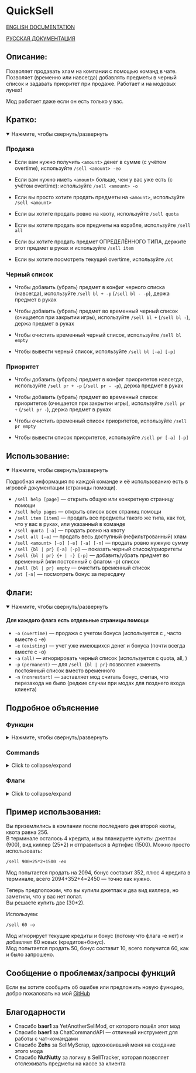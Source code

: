 # QuickSell

[ENGLISH DOCUMENTATION](https://github.com/Gafoneo/QuickSell/blob/main/README.md)

[РУССКАЯ ДОКУМЕНТАЦИЯ](https://github.com/Gafoneo/QuickSell/blob/main/README_ru.md)

## Описание:

Позволяет продавать хлам на компании с помощью команд в чате. Позволяет (временно или навсегда) добавлять предметы в черный список и задавать приоритет при продаже. Работает и на модовых лунах!  

Мод работает даже если он есть только у вас.

## Кратко:

<details open>
  <summary>Нажмите, чтобы свернуть/развернуть</summary>

### Продажа

- Если вам нужно получить `<amount>` денег в сумме (с учётом overtime), используйте `/sell <amount> -eo`

- Если вам нужно иметь `<amount>` больше, чем у вас уже есть (с учётом overtime): используйте `/sell <amount> -o`

- Если вы просто хотите продать предметы на `<amount>`, используйте `/sell <amount>`

- Если вы хотите продать ровно на квоту, используйте `/sell quota`

- Если вы хотите продать все предметы на корабле, используйте `/sell all`

- Если вы хотите продать предмет ОПРЕДЕЛЁННОГО ТИПА, держите этот предмет в руках и используйте `/sell item`

- Если вы хотите посмотреть текущий overtime, используйте `/ot`

### Черный список

- Чтобы добавить (убрать) предмет в конфиг черного списка (навсегда), используйте `/sell bl + -p` (`/sell bl - -p`), держа предмет в руках  

- Чтобы добавить (убрать) предмет во временный черный список (очищается при закрытии игры), используйте `/sell bl +` (`/sell bl -`), держа предмет в руках  

- Чтобы очистить временный черный список, используйте `/sell bl empty`

- Чтобы вывести черный список, используйте `/sell bl [-a] [-p]`

### Приоритет

- Чтобы добавить (убрать) предмет в конфиг приоритетов навсегда, используйте `/sell pr + -p` (`/sell pr - -p`), держа предмет в руках  

- Чтобы добавить (убрать) предмет во временный список приоритетов (очищается при закрытии игры), используйте `/sell pr +` (`/sell pr -`), держа предмет в руках  

- Чтобы очистить временный список приоритетов, используйте `/sell pr empty`

- Чтобы вывести список приоритетов, используйте `/sell pr [-a] [-p]`

</details>

## Использование:

<details open>
  <summary>Нажмите, чтобы свернуть/развернуть</summary>

Подробная информация по каждой команде и её использованию есть в игровой документации (страницы помощи).  

- `/sell help [page]` — открыть общую или конкретную страницу помощи
- `/sell help pages` — открыть список всех страниц помощи
- `/sell item [item]` — продать все предметы такого же типа, как тот, что у вас в руках, или указанный в команде
- `/sell quota [-a]` — продать ровно на квоту
- `/sell all [-a]` — продать весь доступный (нефильтрованный) хлам
- `/sell <amount> [-o] [-e] [-a] [-n]` — продать ровно нужную сумму
- `/sell {bl | pr} [-a] [-p]` — показать черный список/приоритеты
- `/sell {bl | pr} {+ | -} [-p]` — добавить/убрать предмет во временный (или постоянный с флагом -p) список
- `/sell {bl | pr} empty` — очистить временный список  
- `/ot [-n]` — посмотреть бонус за пересдачу

</details>

## Флаги:

<details open>
  <summary>Нажмите, чтобы свернуть/развернуть</summary>

#### Для каждого флага есть отдельные страницы помощи

- `-o` `(overtime)` — продажа с учетом бонуса (используется с <amount>, часто вместе с -e)  
- `-e` `(existing)` — учет уже имеющихся денег и бонуса (почти всегда вместе с -o)  
- `-a` `(all)` — игнорировать черный список (используется с quota, all, <amount>)  
- `-p` `(permanent)` — для `/sell {bl | pr}` позволяет изменять постоянный список вместо временного  
- `-n` `(nonrestart)` — заставляет мод считать бонус, считая, что перезахода не было (редкие случаи при модах для позднего входа клиента)  

</details>

## Подробное объяснение

### Функции

<details>
  <summary>Нажмите, чтобы свернуть/развернуть</summary>

#### Черный список

Черный список указывает моду, какие предметы не продавать. Существует три (четыре) вида: постоянный, временный(add), временный(remove) и активный.
- Постоянный черный список загружается из конфига при запуске игры. Лучше не редактировать его вручную, а использовать команды в игре, указанные далее.  
- Временные черные списки (их два, но работают они только вместе) создаются при запуске Lethal Company и удаляются при закрытии окна.  
- Активный список = постоянный + временный(add) − временный(remove). Именно он реально используется при продаже.  

#### Приоритет

Список приоритетов указывает, какие предметы продавать в первую очередь. Работает аналогично черному списку (постоянный, временный и активный).  
- Постоянный список приоритетов загружается из конфига при запуске игры. Лучше не редактировать его вручную, а использовать команды в игре, указанные далее.  
- Временные списки приоритетов (их два, но работают они только вместе) создаются при запуске Lethal Company и удаляются при закрытии окна.  
- Активный список = постоянный + временный(add) − временный(remove). Именно он реально используется при продаже.  

</details>


### Commands

<details>
  <summary>Click to collapse/expand</summary>

#### Item

Использование:

`/sell item [item]`

Продает все предметы с указанным именем. Если имя не было указано, берет имя предмета у вас в руках (и сдает этот предмет тоже)

#### Quota

Использование:

`/sell quota [-a]`

Проверяет, сколько квоты осталось и пытается сдать ровно это число (если скрапа недостаточно для этого, ничего не будет сдано, а если ровно это число недостижимо, сдано будет минимальное возможное число после этого)

#### All

Использование:

`/sell all [-a]`

Продает весь (не в черном списке, используйте -a, чтобы игнорировать черный список) скрап

#### Amount

Использование:

`/sell <amount> [-o] [-e] [-a] [-n]`

Пытается продать для получения указанного числа денег (с учетом флагов). Если скрапа недостаточно для этого, ничего не будет сдано, а если ровно это число недостижимо, сдано будет минимальное возможное число после этого

#### Blacklist

Использование:

`/sell bl [-a] [-p]`

`/sell bl {add | ad | a | +} [itemName] [-p]`

`/sell bl {remove | rm | r | -} [itemName] [-p]`

`/sell bl {empty | flash | flush}`

Без аргументов печатает активный черный список, можно добавить -a чтобы так же отобразить временный черный список или -p чтобы отобразить постоянный черный список вместо этого
Используя `/sell bl +` (`/sell bl -`) вы можете временно добавить в черный список (или запретить предмету быть в черном списке) предмет у вас в руках. Вы так же можете добавлять/убирать его из постоянного черного списка использовав флаг -p
Используя `/sell bl empty` вы можете очистить временный черный список, если он вам больше не нужен (имейте ввиду, что он автоматически чистится после закрытия окна)\

#### Priority

Использование:

`/sell pr [-a] [-p]`

`/sell pr {add | ad | a | +} [itemName] [-p]`

`/sell pr {remove | rm | r | -} [itemName] [-p]`

`/sell pr {empty | flash | flush}`

Без аргументов печатает активный список приоритетов, можно добавить -a чтобы так же отобразить временный список приоритетов или -p чтобы отобразить постоянный список приоритетов вместо этого
Используя `/sell pr +` (`/sell pr -`) вы можете временно добавить в список приоритетов (или запретить предмету быть в списке приоритетов) предмет у вас в руках. Вы так же можете добавлять/убирать его из постоянного списка приоритетов использовав флаг -p
Используя `/sell pr empty` вы можете очистить временный список приоритетов, если он вам больше не нужен (имейте ввиду, что он автоматически чистится после закрытия окна)\

#### Бонус

Использование:

`/ot [-n]`

Показывает бонус, основанный на уже заполненной квоте и предметах на кассе

</details>

### Флаги

<details>
  <summary>Click to collapse/expand</summary>

### -o

Использование:

`/sell <amount> -o`

Учитывает тот факт, что сданные модом предметы тоже добавят бонус и добавляет его в вычисления (заметьте, что бонус, добавленный уже сданными до этого предметами не добавляется в расчеты, для этого нужно использовать флаг -e) так, чтобы:

запрошенное число = итоговое число в терминале (после взлета с планеты) - существующие деньги (информация о них написана на странице о флаге -e)

### -e

Usage:

`/sell <amount> -e`

(До этого -t, был поменян на -e)

Вычитает существующие деньги (уже присутствующие деньги в терминале, предметы на кассе и, если присутствует флаг -o будущий бонус, основанный на этих двух) из запрошенного значения так, чтобы:

запрошенное число = итоговое число в терминале (после взлета с планеты) = существующие деньги + сданные предметы (+ бонус основанный на сданных предметах, если присутствует флаг -o)

### -a

Использование:

`/sell {quota | all | amount | bl | pr} -a`

При поиске предметов для продажи игнорирует все черные списки, так что *КАЖДЫЙ* скрап можно продать.  
Если использовать вместе с `/sell bl` или `/sell pr`, будут показаны оба временных черных списка (или списки приоритетов) вместе с активным.

### -p

Использование:

`/sell {bl | pr} [+ | -] -p`

При использовании команды черного списка (или приоритетного списка) этот флаг позволяет работать с **постоянным** черным списком (или набором приоритетов) вместо временного.

### -n

Использование:

`/sell <amount> -n`

Принудительно заставляет все расчеты бонуса, которые происходят при выполнении этой команды, считать, что после последнего дня квоты **не было перезахода**, даже если он был.  

Этот флаг нужен только если у хоста есть мод для позднего присоединения (LateCompany), и вы присоединились после последнего дня квоты (ваш клиент подумает, что хост был).

Проверить реально ли был повторный хост почти невозможно (по крайней мере, мне неизвестно, если знаете способ — напишите мне, буду очень благодарен).  

Если перезахода не было, а мод думает, что он был, все расчеты бонуса будут на 15 меньше. Этот флаг исправляет это.  
Но если хост **НА САМОМ ДЕЛЕ** перезашел и вы используете этот флаг, бонус будут на 15 больше, так что лучше уточните у хоста, был ли он или нет.

</details>

## Пример использования:

Вы приземлились в компании после последнего дня второй квоты, квота равна 256.  
В терминале осталось 4 кредита, и вы планируете купить: джетпак (900), вид киллер (25*2) и отправиться в Артифис (1500).
Можно просто использовать:

`/sell 900+25*2+1500 -eo`

Мод попытается продать на 2094, бонус составит 352, плюс 4 кредита в терминале, всего 2094+352+4=2450 — точно как нужно.  

Теперь предположим, что вы купили джетпак и два вид киллера, но заметили, что у вас нет лопат.  
Вы решаете купить две (30*2).  

Используем:

`/sell 60 -o`

Мод игнорирует текущие кредиты и бонус (потому что флага -e нет) и добавляет 60 новых (кредитов+бонус).  
Мод попытается продать 50, бонус составит 10, всего получится 60, как и было запрошено.

## Сообщение о проблемах/запросы функций

Если вы хотите сообщить об ошибке или предложить новую функцию, добро пожаловать на мой [GitHub](https://github.com/Gafoneo/QuickSell/issues)

## Благодарности

- Спасибо **baer1** за YetAnotherSellMod, от которого пошёл этот мод  
- Спасибо **baer1** за ChatCommandAPI — отличный инструмент для работы с чат-командами  
- Спасибо **Zehs** за SellMyScrap, вдохновивший меня на создание этого мода
- Спасибо **NutNutty** за логику в SellTracker, которая позволяет отслеживать предметы на кассе за клиента